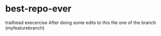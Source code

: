 # best-repo-ever
trailhead execercise
After doing some edits to this file one of the branch (myfeaturebranch)